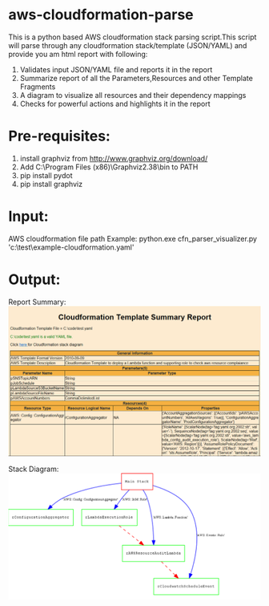 # aws-cloudformation-parse
This is a python based AWS cloudformation stack parsing script.This script will parse through any cloudformation stack/template (JSON/YAML) and provide you am html report with following:
1. Validates input JSON/YAML file and reports it in the report
2. Summarize report of all the Parameters,Resources and other Template Fragments
3. A diagram to visualize all resources and their dependency mappings
4. Checks for powerful actions and highlights it in the report

# Pre-requisites:
1. install graphviz from http://www.graphviz.org/download/
2. Add C:\Program Files (x86)\Graphviz2.38\bin to PATH
3. pip install pydot
4. pip install graphviz

# Input:
AWS cloudformation file path
Example: python.exe cfn_parser_visualizer.py 'c:\test\example-cloudformation.yaml'

# Output:
Report Summary:
![Report Summary](https://github.com/arindamhazra/aws-cloudformation-parse/blob/master/Images/report.png)

Stack Diagram:
![Stack Diagram](https://github.com/arindamhazra/aws-cloudformation-parse/blob/master/Images/diagram.PNG)
